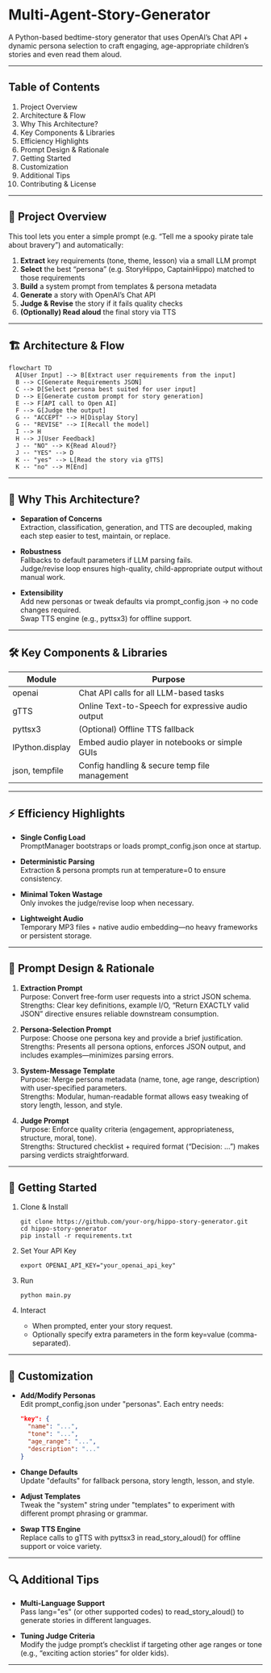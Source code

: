# Multi-Agent-Story-Generator

A Python-based bedtime-story generator that uses OpenAI’s Chat API + dynamic persona selection to craft engaging, age-appropriate children’s stories and even read them aloud.

---

## Table of Contents

1. Project Overview  
2. Architecture & Flow  
3. Why This Architecture?  
4. Key Components & Libraries  
5. Efficiency Highlights  
6. Prompt Design & Rationale  
7. Getting Started  
8. Customization  
9. Additional Tips  
10. Contributing & License  

---

## 📖 Project Overview

This tool lets you enter a simple prompt (e.g. “Tell me a spooky pirate tale about bravery”) and automatically:

1. **Extract** key requirements (tone, theme, lesson) via a small LLM prompt  
2. **Select** the best “persona” (e.g. StoryHippo, CaptainHippo) matched to those requirements  
3. **Build** a system prompt from templates & persona metadata  
4. **Generate** a story with OpenAI’s Chat API  
5. **Judge & Revise** the story if it fails quality checks  
6. **(Optionally) Read aloud** the final story via TTS  

---

## 🏗️ Architecture & Flow


```mermaid
flowchart TD
  A[User Input] --> B[Extract user requirements from the input]
  B --> C[Generate Requirements JSON]
  C --> D[Select persona best suited for user input]
  D --> E[Generate custom prompt for story generation]
  E --> F[API call to Open AI]
  F --> G[Judge the output]
  G -- "ACCEPT" --> H[Display Story]
  G -- "REVISE" --> I[Recall the model]
  I --> H
  H --> J[User Feedback]
  J -- "NO" --> K{Read Aloud?}
  J -- "YES" --> D
  K -- "yes" --> L[Read the story via gTTS]
  K -- "no" --> M[End]
```

---

## 🎯 Why This Architecture?

- **Separation of Concerns**  
  Extraction, classification, generation, and TTS are decoupled, making each step easier to test, maintain, or replace.

- **Robustness**  
  Fallbacks to default parameters if LLM parsing fails.  
  Judge/revise loop ensures high-quality, child-appropriate output without manual work.

- **Extensibility**  
  Add new personas or tweak defaults via prompt_config.json -> no code changes required.  
  Swap TTS engine (e.g., pyttsx3) for offline support.

---

## 🛠️ Key Components & Libraries

| Module            | Purpose                                          |
|-------------------|--------------------------------------------------|
| openai            | Chat API calls for all LLM-based tasks           |
| gTTS              | Online Text-to-Speech for expressive audio output |
| pyttsx3           | (Optional) Offline TTS fallback                  |
| IPython.display   | Embed audio player in notebooks or simple GUIs   |
| json, tempfile    | Config handling & secure temp file management    |

---

## ⚡ Efficiency Highlights

- **Single Config Load**  
  PromptManager bootstraps or loads prompt_config.json once at startup.

- **Deterministic Parsing**  
  Extraction & persona prompts run at temperature=0 to ensure consistency.

- **Minimal Token Wastage**  
  Only invokes the judge/revise loop when necessary.

- **Lightweight Audio**  
  Temporary MP3 files + native audio embedding—no heavy frameworks or persistent storage.

---

## 💬 Prompt Design & Rationale

1. **Extraction Prompt**  
   Purpose: Convert free-form user requests into a strict JSON schema.  
   Strengths: Clear key definitions, example I/O, “Return EXACTLY valid JSON” directive ensures reliable downstream consumption.

2. **Persona-Selection Prompt**  
   Purpose: Choose one persona key and provide a brief justification.  
   Strengths: Presents all persona options, enforces JSON output, and includes examples—minimizes parsing errors.

3. **System-Message Template**  
   Purpose: Merge persona metadata (name, tone, age range, description) with user-specified parameters.  
   Strengths: Modular, human-readable format allows easy tweaking of story length, lesson, and style.

4. **Judge Prompt**  
   Purpose: Enforce quality criteria (engagement, appropriateness, structure, moral, tone).  
   Strengths: Structured checklist + required format (“Decision: …”) makes parsing verdicts straightforward.

---

## 🚀 Getting Started

1. Clone & Install  
   ```
   git clone https://github.com/your-org/hippo-story-generator.git
   cd hippo-story-generator
   pip install -r requirements.txt
   ```

2. Set Your API Key  
   ```
   export OPENAI_API_KEY="your_openai_api_key"
   ```

3. Run  
   ```
   python main.py
   ```

4. Interact  
   - When prompted, enter your story request.  
   - Optionally specify extra parameters in the form key=value (comma-separated).

---

## 🔧 Customization

- **Add/Modify Personas**  
  Edit prompt_config.json under "personas". Each entry needs:
  ```json
  "key": {
    "name": "...",
    "tone": "...",
    "age_range": "...",
    "description": "..."
  }
  ```

- **Change Defaults**  
  Update "defaults" for fallback persona, story length, lesson, and style.

- **Adjust Templates**  
  Tweak the "system" string under "templates" to experiment with different prompt phrasing or grammar.

- **Swap TTS Engine**  
  Replace calls to gTTS with pyttsx3 in read_story_aloud() for offline support or voice variety.

---

## 🔍 Additional Tips

- **Multi-Language Support**  
  Pass lang="es" (or other supported codes) to read_story_aloud() to generate stories in different languages.

- **Tuning Judge Criteria**  
  Modify the judge prompt’s checklist if targeting other age ranges or tone (e.g., “exciting action stories” for older kids).

---
